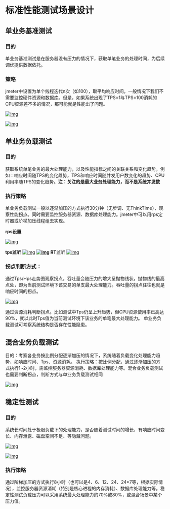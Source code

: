 # 标准性能测试场景设计

## 单业务基准测试

### 目的

单业务基准测试是在服务器没有压力的情况下，获取单笔业务的处理时间，为后续调优提供数据依托。

### 策略

jmeter中设置为单个线程迭代n次（如100），取平均响应时间。一般情况下我们不需要监控硬件资源和数据库。但是，如果系统出现了TPS=1与TPS=100消耗的CPU资源差不多的情况，那可能就是性能出了问题。



[![img](https://testerhome.com/uploads/photo/2019/b37764e0-b209-4ef3-9e94-7b9e4bd345eb.png!large)](https://testerhome.com/uploads/photo/2019/b37764e0-b209-4ef3-9e94-7b9e4bd345eb.png!large)





[![img](https://testerhome.com/uploads/photo/2019/6193d861-cf64-4a46-afa7-df30aad350e9.png!large)](https://testerhome.com/uploads/photo/2019/6193d861-cf64-4a46-afa7-df30aad350e9.png!large)



## 单业务负载测试

### 目的

获取系统单笔业务的最大处理能力，以及性能指标之间的关联关系和变化趋势，例如：响应时间随TPS的变化趋势，TPS和响应时间随并发用户数变化的趋势、CPU利用率随TPS的变化趋势。**注：关注的是最大业务处理能力，而不是系统并发数**

### 执行策略

单业务负载测试一般以逐渐加压的方式执行30分钟（无步调、无ThinkTime），观察性能拐点。同时需要监控服务器资源、数据库处理能力。jmeter中可以用rps定时器或阶梯加压线程组去实现。

**rps设置**

[![img](https://testerhome.com/uploads/photo/2019/799629ff-acda-4ca6-b442-104d4f1834b0.png!large)](https://testerhome.com/uploads/photo/2019/799629ff-acda-4ca6-b442-104d4f1834b0.png!large)


**tps监听**
[![img](https://testerhome.com/uploads/photo/2019/8deeed38-92a6-427f-8533-3166757ea0bc.png!large)](https://testerhome.com/uploads/photo/2019/8deeed38-92a6-427f-8533-3166757ea0bc.png!large)
**[![img](https://testerhome.com/uploads/photo/2019/b8e50256-fd88-4ce1-abd5-33786713a967.png!large)](https://testerhome.com/uploads/photo/2019/b8e50256-fd88-4ce1-abd5-33786713a967.png!large)
RT**监听
[![img](https://testerhome.com/uploads/photo/2019/05f73cad-5a31-453e-98c7-c9f73398a74e.png!large)](https://testerhome.com/uploads/photo/2019/05f73cad-5a31-453e-98c7-c9f73398a74e.png!large)



### 拐点判断方式：

通过Tps/Hps走势图观察拐点。吞吐量会随压力的增大呈抛物线状，抛物线的最高点处，即为当前测试环境下该交易的单支最大处理能力。吞吐量的拐点往往也就是响应时间的拐点。

[![img](https://testerhome.com/uploads/photo/2019/add0b2c6-537b-46a9-9da5-02bbca04b3c6.png!large)](https://testerhome.com/uploads/photo/2019/add0b2c6-537b-46a9-9da5-02bbca04b3c6.png!large)



通过资源消耗判断拐点。比如测试中Tps仍呈上升趋势，但CPU资源使用率已高达90%，就以此时Tps值为当前测试环境下该业务的单笔最大处理能力。
单业务负载测试可考察系统结构是否存在性能隐患。

## 混合业务负载测试

目的：考察各业务按比例分配逐渐加压的情况下，系统随着负载变化处理能力趋势，如响应时间、Tps、资源消耗。
执行策略：按比例分配，通过逐渐加压的方式执行1~2小时，需监控服务器资源消耗、数据库处理能力等。混合业务负载测试也需要判断拐点，判断方式与单业务负载测试相同

[![img](https://testerhome.com/uploads/photo/2019/d39ab345-8f5a-4dc9-9189-eff303b86435.png!large)](https://testerhome.com/uploads/photo/2019/d39ab345-8f5a-4dc9-9189-eff303b86435.png!large)



## 稳定性测试

### 目的

系统长时间处于极限负载下的处理能力，是否随着测试时间的增长，有响应时间变长、内存泄露、磁盘空间不足、等隐藏问题。

[![img](https://testerhome.com/uploads/photo/2019/7811eaa5-b0b4-4beb-ad2f-29308cad4ef2.png!large)](https://testerhome.com/uploads/photo/2019/7811eaa5-b0b4-4beb-ad2f-29308cad4ef2.png!large)


[![img](https://testerhome.com/uploads/photo/2019/67087e01-7823-4528-9aca-935526949614.png!large)](https://testerhome.com/uploads/photo/2019/67087e01-7823-4528-9aca-935526949614.png!large)



### 执行策略

通过阶梯加压的方式执行8小时（也可以是4、6、12、24、24*7等，根据实际情况），监控服务器资源消耗（特别是核心进程的内存消耗）、数据库处理能力等。稳定性测试负载压力可以采用系统最大处理能力的70%或80%，或混合场景中某个压力值。